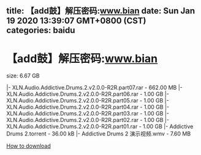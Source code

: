 
title: 【add鼓】解压密码:www.bian
date: Sun Jan 19 2020 13:39:07 GMT+0800 (CST)    
categories: baidu
---

# 【add鼓】解压密码:www.bian
size: 6.67 GB
 
 
|- XLN.Audio.Addictive.Drums.2.v2.0.0-R2R.part07.rar - 662.00 MB
|- XLN.Audio.Addictive.Drums.2.v2.0.0-R2R.part06.rar - 1.00 GB
|- XLN.Audio.Addictive.Drums.2.v2.0.0-R2R.part05.rar - 1.00 GB
|- XLN.Audio.Addictive.Drums.2.v2.0.0-R2R.part04.rar - 1.00 GB
|- XLN.Audio.Addictive.Drums.2.v2.0.0-R2R.part03.rar - 1.00 GB
|- XLN.Audio.Addictive.Drums.2.v2.0.0-R2R.part02.rar - 1.00 GB
|- XLN.Audio.Addictive.Drums.2.v2.0.0-R2R.part01.rar - 1.00 GB
|- Addictive Drums 2.torrent - 36.00 kB
|- Addictive Drums 2 演示视频.wmv - 7.60 MB

[How to download](https://bpcam.bemobtrk.com/go/2ceec3aa-1ca2-46d6-b9ff-aaa5c184517c?jno=4418)